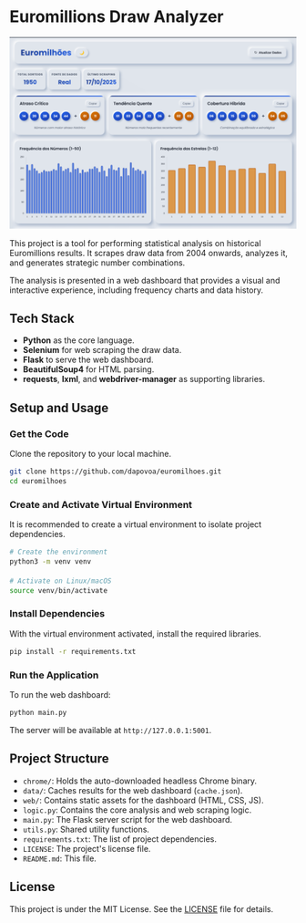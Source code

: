 # Euromillions Draw Analyzer

![Euromillions Draw Analyzer Screenshot](web/images/screenshot.png)

This project is a tool for performing statistical analysis on historical Euromillions results. It scrapes draw data from 2004 onwards, analyzes it, and generates strategic number combinations.

The analysis is presented in a web dashboard that provides a visual and interactive experience, including frequency charts and data history.

## Tech Stack

- **Python** as the core language.
- **Selenium** for web scraping the draw data.
- **Flask** to serve the web dashboard.
- **BeautifulSoup4** for HTML parsing.
- **requests**, **lxml**, and **webdriver-manager** as supporting libraries.

## Setup and Usage

### Get the Code

Clone the repository to your local machine.

```bash
git clone https://github.com/dapovoa/euromilhoes.git
cd euromilhoes
```

### Create and Activate Virtual Environment

It is recommended to create a virtual environment to isolate project dependencies.

```bash
# Create the environment
python3 -m venv venv

# Activate on Linux/macOS
source venv/bin/activate
```

### Install Dependencies

With the virtual environment activated, install the required libraries.

```bash
pip install -r requirements.txt
```

### Run the Application

To run the web dashboard:

```bash
python main.py
```
The server will be available at `http://127.0.0.1:5001`.

## Project Structure

-   `chrome/`: Holds the auto-downloaded headless Chrome binary.
-   `data/`: Caches results for the web dashboard (`cache.json`).
-   `web/`: Contains static assets for the dashboard (HTML, CSS, JS).
-   `logic.py`: Contains the core analysis and web scraping logic.
-   `main.py`: The Flask server script for the web dashboard.
-   `utils.py`: Shared utility functions.
-   `requirements.txt`: The list of project dependencies.
-   `LICENSE`: The project's license file.
-   `README.md`: This file.

## License

This project is under the MIT License. See the [LICENSE](LICENSE) file for details.